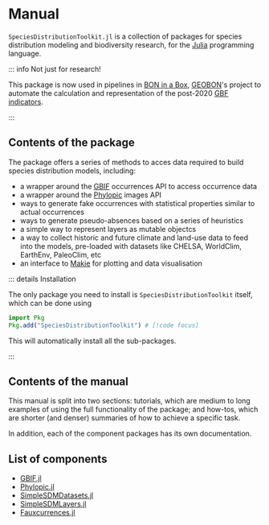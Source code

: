 # Manual

`SpeciesDistributionToolkit.jl` is a collection of packages for species
distribution modeling and biodiversity research, for the
[Julia](https://julialang.org/) programming language.

::: info Not just for research!

This package is now used in pipelines in [BON in a
Box](https://boninabox.geobon.org/index), [GEOBON](https://geobon.org/)'s
project to automate the calculation and representation of the post-2020 [GBF
indicators](https://www.cbd.int/gbf).

:::

## Contents of the package

The package offers a series of methods to acces data required to build species distribution models, including:

- a wrapper around the [GBIF](https://www.gbif.org/) occurrences API to access occurrence data
- a wrapper around the [Phylopic](https://www.phylopic.org/) images API
- ways to generate fake occurrences with statistical properties similar to actual occurrences
- ways to generate pseudo-absences based on a series of heuristics
- a simple way to represent layers as mutable objectcs
- a way to collect historic and future climate and land-use data to feed into the models, pre-loaded with datasets like CHELSA, WorldClim, EarthEnv, PaleoClim, etc
- an interface to [Makie](https://docs.makie.org/stable/) for plotting and data visualisation

::: details Installation

The only package you need to install is `SpeciesDistributionToolkit` itself,
which can be done using

```julia
import Pkg
Pkg.add("SpeciesDistributionToolkit") # [!code focus]
```

This will automatically install all the sub-packages.

:::

## Contents of the manual

This manual is split into two sections: tutorials, which are medium to long
examples of using the full functionality of the package; and how-tos, which are
shorter (and denser) summaries of how to achieve a specific task.

In addition, each of the component packages has its own documentation.

## List of components

- [GBIF.jl](https://poisotlab.github.io/SpeciesDistributionToolkit.jl/GBIF/)
- [Phylopic.jl](https://poisotlab.github.io/SpeciesDistributionToolkit.jl/Phylopic/)
- [SimpleSDMDatasets.jl](https://poisotlab.github.io/SpeciesDistributionToolkit.jl/SimpleSDMDatasets/)
- [SimpleSDMLayers.jl](https://poisotlab.github.io/SpeciesDistributionToolkit.jl/SimpleSDMLayers/)
- [Fauxcurrences.jl](https://poisotlab.github.io/SpeciesDistributionToolkit.jl/Fauxcurrences/)
